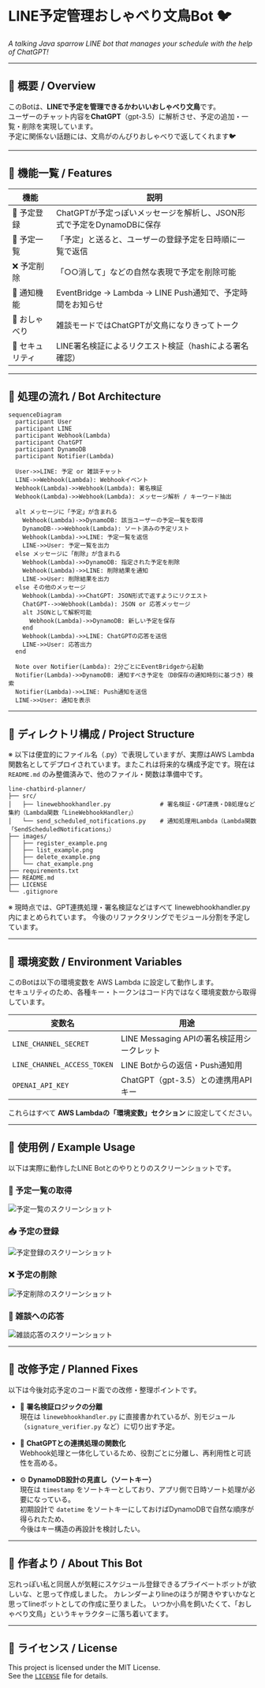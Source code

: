 # LINE予定管理おしゃべり文鳥Bot 🐦  
*A talking Java sparrow LINE bot that manages your schedule with the help of ChatGPT!*

---

## 📌 概要 / Overview

このBotは、**LINEで予定を管理できるかわいいおしゃべり文鳥**です。  
ユーザーのチャット内容を**ChatGPT**（gpt-3.5）に解析させ、予定の追加・一覧・削除を実現しています。  
予定に関係ない話題には、文鳥がのんびりおしゃべりで返してくれます🐦

---

## 🔧 機能一覧 / Features

| 機能             | 説明                                                                 |
|------------------|----------------------------------------------------------------------|
| 📝 予定登録      | ChatGPTが予定っぽいメッセージを解析し、JSON形式で予定をDynamoDBに保存 |
| 📅 予定一覧      | 「予定」と送ると、ユーザーの登録予定を日時順に一覧で返信               |
| ❌ 予定削除      | 「○○消して」などの自然な表現で予定を削除可能                           |
| 🔔 通知機能      | EventBridge → Lambda → LINE Push通知で、予定時間をお知らせ            |
| 💬 おしゃべり    | 雑談モードではChatGPTが文鳥になりきってトーク                          |
| 🔐 セキュリティ  | LINE署名検証によるリクエスト検証（hashによる署名確認）                  |

---

## 🧠 処理の流れ / Bot Architecture

```mermaid
sequenceDiagram
  participant User
  participant LINE
  participant Webhook(Lambda)
  participant ChatGPT
  participant DynamoDB
  participant Notifier(Lambda)

  User->>LINE: 予定 or 雑談チャット
  LINE->>Webhook(Lambda): Webhookイベント
  Webhook(Lambda)->>Webhook(Lambda): 署名検証
  Webhook(Lambda)->>Webhook(Lambda): メッセージ解析 / キーワード抽出

  alt メッセージに「予定」が含まれる
    Webhook(Lambda)->>DynamoDB: 該当ユーザーの予定一覧を取得
    DynamoDB-->>Webhook(Lambda): ソート済みの予定リスト
    Webhook(Lambda)->>LINE: 予定一覧を返信
    LINE->>User: 予定一覧を出力
  else メッセージに「削除」が含まれる
    Webhook(Lambda)->>DynamoDB: 指定された予定を削除
    Webhook(Lambda)->>LINE: 削除結果を通知
    LINE->>User: 削除結果を出力
  else その他のメッセージ
    Webhook(Lambda)->>ChatGPT: JSON形式で返すようにリクエスト
    ChatGPT-->>Webhook(Lambda): JSON or 応答メッセージ
    alt JSONとして解釈可能
      Webhook(Lambda)->>DynamoDB: 新しい予定を保存
    end
    Webhook(Lambda)->>LINE: ChatGPTの応答を送信
    LINE->>User: 応答出力
  end

  Note over Notifier(Lambda): 2分ごとにEventBridgeから起動
  Notifier(Lambda)->>DynamoDB: 通知すべき予定を（DB保存の通知時刻に基づき）検索
  Notifier(Lambda)->>LINE: Push通知を送信
  LINE->>User: 通知を表示
```

---

## 📂 ディレクトリ構成 / Project Structure

※ 以下は便宜的にファイル名（.py）で表現していますが、実際はAWS Lambda関数名としてデプロイされています。またこれは将来的な構成予定です。現在は `README.md` のみ整備済みで、他のファイル・関数は準備中です。
```
line-chatbird-planner/
├── src/
│   ├── linewebhookhandler.py              # 署名検証・GPT連携・DB処理など集約（Lambda関数「LineWebhookHandler」）
│   └── send_scheduled_notifications.py    # 通知処理用Lambda（Lambda関数「SendScheduledNotifications」）
├── images/
│   ├── register_example.png
│   ├── list_example.png
│   ├── delete_example.png
│   └── chat_example.png
├── requirements.txt
├── README.md
├── LICENSE
└── .gitignore
```
※ 現時点では、GPT連携処理・署名検証などはすべて linewebhookhandler.py 内にまとめられています。
今後のリファクタリングでモジュール分割を予定しています。

---

## 🔐 環境変数 / Environment Variables

このBotは以下の環境変数を AWS Lambda に設定して動作します。  
セキュリティのため、各種キー・トークンはコード内ではなく環境変数から取得しています。

| 変数名                | 用途                           |
|------------------------|--------------------------------|
| `LINE_CHANNEL_SECRET`  | LINE Messaging APIの署名検証用シークレット |
| `LINE_CHANNEL_ACCESS_TOKEN` | LINE Botからの返信・Push通知用 |
| `OPENAI_API_KEY`       | ChatGPT（gpt-3.5）との連携用APIキー |

これらはすべて **AWS Lambdaの「環境変数」セクション** に設定してください。

---

## 🧪 使用例 / Example Usage

以下は実際に動作したLINE Botとのやりとりのスクリーンショットです。

### 📅 予定一覧の取得

![予定一覧のスクリーンショット](images/list_example.png)

### 📥 予定の登録

![予定登録のスクリーンショット](images/register_example.png)


### ❌ 予定の削除 

![予定削除のスクリーンショット](images/delete_example.png)

### 💬 雑談への応答

![雑談応答のスクリーンショット](images/chat_example.png)

---

## 🔧 改修予定 / Planned Fixes

以下は今後対応予定のコード面での改修・整理ポイントです。

- 🔄 **署名検証ロジックの分離**  
  現在は `linewebhookhandler.py` に直接書かれているが、別モジュール（`signature_verifier.py` など）に切り出す予定。

- 🧠 **ChatGPTとの連携処理の関数化**  
  Webhook処理と一体化しているため、役割ごとに分離し、再利用性と可読性を高める。

- ⚙️ **DynamoDB設計の見直し（ソートキー）**  
  現在は `timestamp` をソートキーとしており、アプリ側で日時ソート処理が必要になっている。  
  初期設計で `datetime` をソートキーにしておけばDynamoDBで自然な順序が得られたため、  
  今後はキー構造の再設計を検討したい。

---

## 🙌 作者より / About This Bot

忘れっぽい私と同居人が気軽にスケジュール登録できるプライベートボットが欲しいな、と思って作成しました。
カレンダーよりlineのほうが開きやすいかなと思ってlineボットとしての作成に至りました。
いつか小鳥を飼いたくて、「おしゃべり文鳥」というキャラクタ－に落ち着いてます。

---

## 📜 ライセンス / License

This project is licensed under the MIT License.  
See the [`LICENSE`](LICENSE) file for details.


